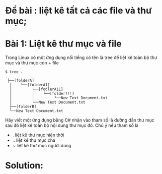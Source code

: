 # Đề bài : liệt kê tất cả các file và thư mục;

# Bài 1: Liệt kê thư mục và file
Trong Linux có một ứng dụng nổi tiếng có tên là tree để liệt kê toàn bộ thư mục và thư mục con + file
```
$ tree .
.
 ├──[folderA]
  │    └──[folderA1]
  │         ├──[fodlerA11]
  │         │    └──[folder!!!]
  │         │         └──New Text Document.txt
  │         └──New Text Document.txt
  ├──[folderB]
  └──New Text Document.txt
```
Hãy viết một ứng dụng bằng C# nhận vào tham số là đường dẫn thư mục sau đó liệt kê toàn bộ nội dung thư mục đó.
Chú ý nếu tham số là
- . liệt kê thư mục hiện thời
- .. liệt kê thư mục cha
- ~ liệt kê thư mục người dùng 
# Solution:


